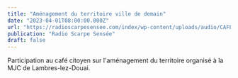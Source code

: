```yaml
---
title: "Aménagement du territoire ville de demain"
date: "2023-04-01T08:00:00.000Z"
url: "https://radioscarpesensee.com/index/wp-content/uploads/audio/CAFE-CITOYEN-230415-Amenagement-du-territoire-ville-de-demain-partie-1.mp3"
publication: "Radio Scarpe Sensée"
draft: false
---
```


Participation au café citoyen sur l'aménagement du territoire organisé à la MJC de Lambres-lez-Douai.
